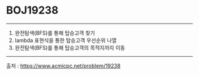 # BOJ19238
---------------------------------------------------------------
1. 완전탐색(BFS)를 통해 탑승고객 찾기
2. lambda 표현식을 통한 탑승고객 우선순위 나열
3. 완전탐색(BFS)를 통해 탑승고객의 목적지까지 이동
---------------------------------------------------------------
출처 : https://www.acmicpc.net/problem/19238
